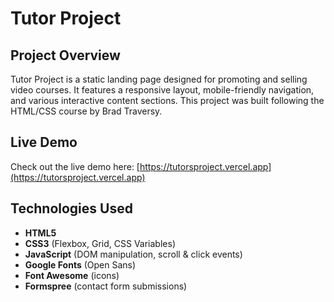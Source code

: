 # Tutor Project

## Project Overview

Tutor Project is a static landing page designed for promoting and selling video courses. It features a responsive layout, mobile-friendly navigation, and various interactive content sections. This project was built following the HTML/CSS course by Brad Traversy.

## Live Demo

Check out the live demo here: [https://tutorsproject.vercel.app](https://tutorsproject.vercel.app)

## Technologies Used

- **HTML5**
- **CSS3** (Flexbox, Grid, CSS Variables)
- **JavaScript** (DOM manipulation, scroll & click events)
- **Google Fonts** (Open Sans)
- **Font Awesome** (icons)
- **Formspree** (contact form submissions)



